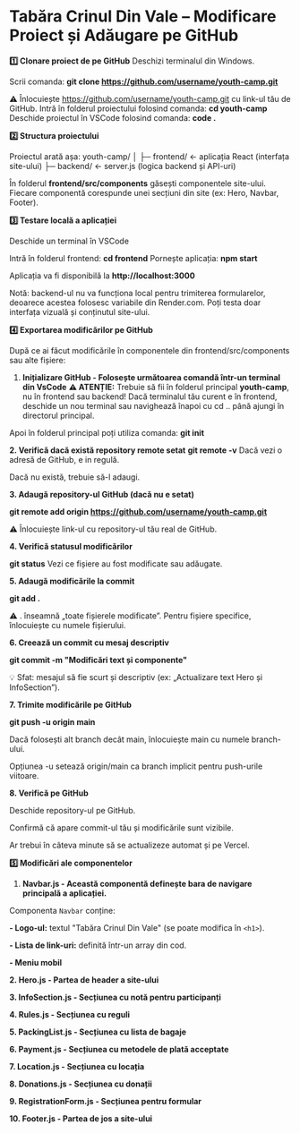 # Tabăra Crinul Din Vale – Modificare Proiect și Adăugare pe GitHub

**1️⃣ Clonare proiect de pe GitHub**
Deschizi terminalul din Windows.

Scrii comanda: **git clone https://github.com/username/youth-camp.git**

⚠️ Înlocuiește https://github.com/username/youth-camp.git cu link-ul tău de GitHub.
Intră în folderul proiectului folosind comanda: **cd youth-camp**
Deschide proiectul în VSCode folosind comanda: **code .**

**2️⃣ Structura proiectului**

Proiectul arată așa:
youth-camp/
│
├─ frontend/      ← aplicația React (interfața site-ului)
├─ backend/       ← server.js (logica backend și API-uri)

În folderul **frontend/src/components** găsești componentele site-ului. Fiecare componentă corespunde unei secțiuni din site (ex: Hero, Navbar, Footer).


**3️⃣ Testare locală a aplicației**

Deschide un terminal în VSCode

Intră în folderul frontend: **cd frontend**
Pornește aplicația: **npm start**

Aplicația va fi disponibilă la **http://localhost:3000**

Notă: backend-ul nu va funcționa local pentru trimiterea formularelor, deoarece acestea folosesc variabile din Render.com.
Poți testa doar interfața vizuală și conținutul site-ului.

**4️⃣ Exportarea modificărilor pe GitHub**

După ce ai făcut modificările în componentele din frontend/src/components sau alte fișiere:

1. **Inițializare GitHub - Folosește următoarea comandă într-un terminal din VsCode** 
**⚠️ ATENȚIE:** Trebuie să fii în folderul principal **youth-camp**, nu în frontend sau backend! Dacă terminalul tău curent e în frontend, deschide un nou terminal sau navighează înapoi cu cd .. până ajungi în directorul principal. 

Apoi în folderul principal poți utiliza comanda:
**git init**

**2. Verifică dacă există repository remote setat**
**git remote -v**
Dacă vezi o adresă de GitHub, e in regulă.

Dacă nu există, trebuie să-l adaugi.


**3. Adaugă repository-ul GitHub (dacă nu e setat)**

**git remote add origin https://github.com/username/youth-camp.git**

⚠️ Înlocuiește link-ul cu repository-ul tău real de GitHub.


**4. Verifică statusul modificărilor**

**git status**
Vezi ce fișiere au fost modificate sau adăugate.


**5. Adaugă modificările la commit**

**git add .**

⚠️ . înseamnă „toate fișierele modificate”. Pentru fișiere specifice, înlocuiește cu numele fișierului.


**6. Creează un commit cu mesaj descriptiv**

**git commit -m "Modificări text și componente"**

💡 Sfat: mesajul să fie scurt și descriptiv (ex: „Actualizare text Hero și InfoSection”).


**7. Trimite modificările pe GitHub**

**git push -u origin main**

Dacă folosești alt branch decât main, înlocuiește main cu numele branch-ului.

Opțiunea -u setează origin/main ca branch implicit pentru push-urile viitoare.



**8. Verifică pe GitHub**

Deschide repository-ul pe GitHub.

Confirmă că apare commit-ul tău și modificările sunt vizibile. 

Ar trebui în câteva minute să se actualizeze automat și pe Vercel.



**5️⃣ Modificări ale componentelor**

1. **Navbar.js - Această componentă definește bara de navigare principală a aplicației.**  

Componenta `Navbar` conține:

**- Logo-ul:** textul "Tabăra Crinul Din Vale" (se poate modifica în `<h1>`).

**- Lista de link-uri:** definită într-un array din cod.

**- Meniu mobil**


**2. Hero.js - Partea de header a site-ului**

**3. InfoSection.js - Secțiunea cu notă pentru participanți**

**4. Rules.js - Secțiunea cu reguli**

**5. PackingList.js - Secțiunea cu lista de bagaje**

**6. Payment.js - Secțiunea cu metodele de plată acceptate**

**7. Location.js - Secțiunea cu locația**

**8. Donations.js - Secțiunea cu donații**

**9. RegistrationForm.js - Secțiunea pentru formular**

**10. Footer.js - Partea de jos a site-ului**

